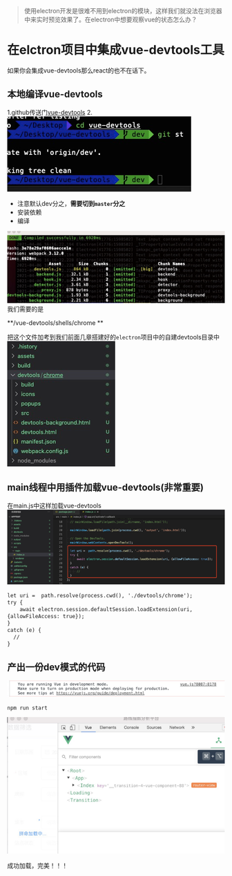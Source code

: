 > 使用electron开发是很难不用到electron的模块，这样我们就没法在浏览器中来实时预览效果了。在electron中想要观察vue的状态怎么办？

# 在elctron项目中集成vue-devtools工具

如果你会集成vue-devtools那么react的也不在话下。

## 本地编译vue-devtools

1.github传送门[vue-devtools](https://github.com/vuejs/vue-devtools)
2.![image.png](./img3/1.png)

* 注意默认dev分之，**需要切到`master`分之**
* 安装依赖
* 编译

![image.png](./img3/2.png)
我们需要的是

**/vue-devtools/shells/chrome **

把这个文件加考到我们前面几章搭建好的`electron`项目中的自建devtools目录中
![image.png](./img3/3.png)

## main线程中用插件加载vue-devtools(非常重要)

在main.js中这样加载vue-devtools
![image.png](./img3/4.png)

```ecmascript
let uri =  path.resolve(process.cwd(), './devtools/chrome');
try {
    await electron.session.defaultSession.loadExtension(uri, {allowFileAccess: true});
}
catch (e) {
  //
}
```

## 产出一份dev模式的代码
![image.png](./img3/5.png)

```
npm run start
```
![image.png](./img3/6.png)

成功加载，完美！！！